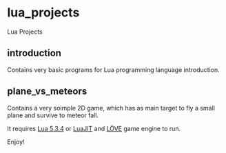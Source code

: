 # lua_projects

Lua Projects

## introduction

Contains very basic programs for Lua programming language introduction.

## plane_vs_meteors

Contains a very soimple 2D game, which has as main target to fly a small plane and survive to meteor fall.

It requires [Lua 5.3.4](https://www.lua.org/) or [LuaJIT](https://luajit.org/) and [LÖVE](https://love2d.org) game engine to run.

Enjoy!

